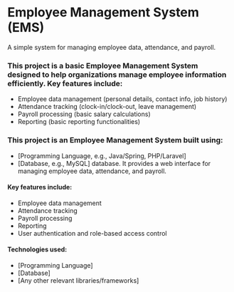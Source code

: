 # Employee Management System (EMS)

A simple system for managing employee data, attendance, and payroll.

### This project is a basic Employee Management System designed to help organizations manage employee information efficiently. Key features include:

*   Employee data management (personal details, contact info, job history)
*   Attendance tracking (clock-in/clock-out, leave management)
*   Payroll processing (basic salary calculations)
*   Reporting (basic reporting functionalities)

### This project is an Employee Management System built using:
* [Programming Language, e.g., Java/Spring, PHP/Laravel]
*  [Database, e.g., MySQL] database. It provides a web interface for managing employee data, attendance, and payroll.
#### Key features include:

*   Employee data management
*   Attendance tracking
*   Payroll processing
*   Reporting
*   User authentication and role-based access control

#### Technologies used:

*   [Programming Language]
*   [Database]
*   [Any other relevant libraries/frameworks]
